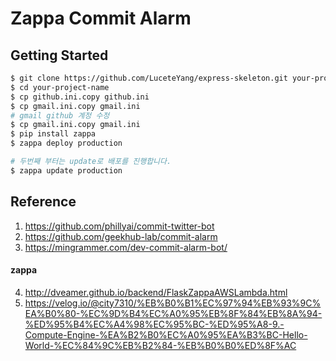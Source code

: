 # Zappa Commit Alarm


## Getting Started
```zsh
$ git clone https://github.com/LuceteYang/express-skeleton.git your-project-name
$ cd your-project-name
$ cp github.ini.copy github.ini
$ cp gmail.ini.copy gmail.ini
# gmail github 계정 수정
$ cp gmail.ini.copy gmail.ini
$ pip install zappa
$ zappa deploy production

# 두번째 부터는 update로 배포를 진행합니다.
$ zappa update production
```

## Reference
1. https://github.com/phillyai/commit-twitter-bot
2. https://github.com/geekhub-lab/commit-alarm
3. https://mingrammer.com/dev-commit-alarm-bot/

#### zappa
4. http://dveamer.github.io/backend/FlaskZappaAWSLambda.html
5. https://velog.io/@city7310/%EB%B0%B1%EC%97%94%EB%93%9C%EA%B0%80-%EC%9D%B4%EC%A0%95%EB%8F%84%EB%8A%94-%ED%95%B4%EC%A4%98%EC%95%BC-%ED%95%A8-9.-Compute-Engine-%EA%B2%B0%EC%A0%95%EA%B3%BC-Hello-World-%EC%84%9C%EB%B2%84-%EB%B0%B0%ED%8F%AC